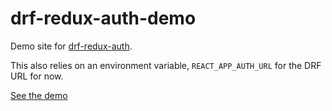 # drf-redux-auth-demo

Demo site for [drf-redux-auth](https://github.com/jamstooks/drf-redux-auth).

This also relies on an environment variable, `REACT_APP_AUTH_URL`
for the DRF URL for now.

[See the demo](https://drf-redux-auth-demo.herokuapp.com/)
